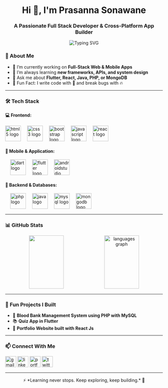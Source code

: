 <!-- README.md for Prasanna Sonawane -->

<h1 align="center">Hi 👋, I'm Prasanna Sonawane</h1>
<h3 align="center">A Passionate Full Stack Developer & Cross-Platform App Builder</h3>

<p align="center">
  <img src="https://readme-typing-svg.herokuapp.com?font=Fira+Code&size=22&pause=1000&center=true&vCenter=true&width=435&lines=Full+Stack+Web+Developer;Flutter+%26+Dart+Enthusiast;React+Lover+%F0%9F%92%8E;" alt="Typing SVG" />
</p>

### 🚀 About Me

- 🔭 I’m currently working on **Full-Stack Web & Mobile Apps**
- 🌱 I’m always learning **new frameworks, APIs, and system design**
- 💬 Ask me about **Flutter, React, Java, PHP, or MongoDB**
- 🧩 Fun Fact: I write code with 💙 and break bugs with 🔥

---

### 🛠️ Tech Stack

#### 💻 Frontend:

<div align="left">
 <img src="https://cdn.jsdelivr.net/gh/devicons/devicon/icons/html5/html5-original.svg" height="50" alt="html5 logo"  />
  <img width="12" />
  <img src="https://cdn.jsdelivr.net/gh/devicons/devicon/icons/css3/css3-original.svg" height="50" alt="css3 logo"  />
  <img width="12" />
  <img src="https://cdn.jsdelivr.net/gh/devicons/devicon/icons/bootstrap/bootstrap-original.svg" height="50" alt="bootstrap logo"  />
  <img width="12" />
  <img src="https://cdn.jsdelivr.net/gh/devicons/devicon/icons/javascript/javascript-original.svg" height="50" alt="javascript logo"  />
  <img width="12" />
  <img src="https://cdn.jsdelivr.net/gh/devicons/devicon/icons/react/react-original.svg" height="50" alt="react logo"  />
</div>

#### 📱 Mobile & Application:

<div align="left">
 <img width="12" />
  <img src="https://cdn.jsdelivr.net/gh/devicons/devicon/icons/dart/dart-original.svg" height="50" alt="dart logo"  />
  <img width="12" />
  <img src="https://cdn.jsdelivr.net/gh/devicons/devicon/icons/flutter/flutter-original.svg" height="50" alt="flutter logo"  />
  <img width="12" />
   <img src="https://cdn.jsdelivr.net/gh/devicons/devicon/icons/androidstudio/androidstudio-original.svg" height="50" alt="androidstudio logo"  />
</div>

#### 🧠 Backend & Databases:

<div align="left">
<img width="12" />
  <img src="https://cdn.jsdelivr.net/gh/devicons/devicon/icons/php/php-original.svg" height="50" alt="php logo"  />
  <img width="12" />
  <img src="https://cdn.jsdelivr.net/gh/devicons/devicon/icons/java/java-original.svg" height="50" alt="java logo"  />
  <img width="12" />
  <img src="https://cdn.jsdelivr.net/gh/devicons/devicon/icons/mysql/mysql-original-wordmark.svg" height="50" alt="mysql logo"  />
  <img width="12" />
  <img src="https://cdn.jsdelivr.net/gh/devicons/devicon/icons/mongodb/mongodb-plain-wordmark.svg" height="50" alt="mongodb logo"  />
</div>

---

### 📊 GitHub Stats

<p align="center">
  <!-- <img width="47%" height="170" src="https://github-readme-streak-stats.herokuapp.com/?user=dev-prasanna-sonawane&theme=tokyonight"/> -->
</p>

<div align="center">
  <img width="47%" height="170" src="https://github-readme-stats.vercel.app/api?username=dev-prasanna-sonawane&show_icons=true&theme=tokyonight" />
  <img src="https://github-readme-stats.vercel.app/api/top-langs?username=dev-prasanna-sonawane&locale=en&hide_title=false&layout=compact&card_width=320&langs_count=5&theme=tokyonight&hide_border=false" height="170" width='47%' alt="languages graph"  />
</div>

---

### 🧩 Fun Projects I Built

- 🧠 **Blood Bank Management System using PHP with MySQL**
- 📚 **Quiz App in Flutter**
- 📱 **Portfolio Website built with React Js**

---

### 📫 Connect With Me

<div align="left">
   <a href="mailto:prasanna.sonawane03@gmail.com"> 
     <img src="https://img.shields.io/static/v1?message=Gmail&logo=gmail&label=&color=D14836&logoColor=white&labelColor=&style=for-the-badge" height="35" alt="gmail logo"  /></a>
  <a href="https://www.linkedin.com/in/prasanna-sonawane"> 
    <img src="https://img.shields.io/static/v1?message=LinkedIn&logo=linkedin&label=&color=0077B5&logoColor=white&labelColor=&style=for-the-badge" height="35" alt="linkedin logo" /></a>
  <a href="https://your-portfolio.com">
 <img src="https://img.shields.io/static/v1?message=Portfolio&logo=link&label=&color=orange&logoColor=white&labelColor=&style=for-the-badge" height="35" alt="portfolio logo"  /></a>
  <a href="https://x.com/Prasanna3132003">
  <img src="https://img.shields.io/static/v1?message=Twitter&logo=twitter&label=&color=1DA1F2&logoColor=white&labelColor=&style=for-the-badge" height="35" alt="twitter logo"  /></a>
</div>

---

<p align="center">⚡ *Learning never stops. Keep exploring, keep building.* 🚀</p>

